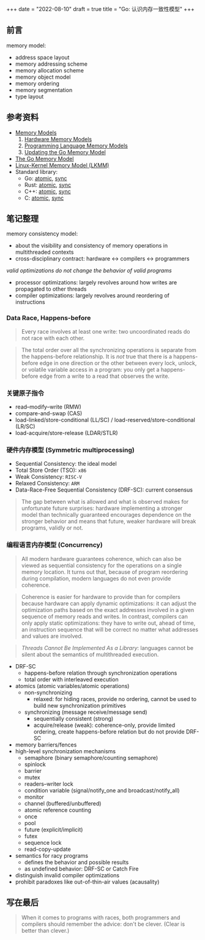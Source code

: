 +++
date = "2022-08-10"
draft = true
title = "Go: 认识内存一致性模型"
+++

## 前言

memory model:
* address space layout
* memory addressing scheme
* memory allocation scheme
* memory object model
* memory ordering
* memory segmentation
* type layout

## 参考资料

* [Memory Models](https://research.swtch.com/mm)
  1. [Hardware Memory Models](https://research.swtch.com/hwmm)
  2. [Programming Language Memory Models](https://research.swtch.com/plmm)
  3. [Updating the Go Memory Model](https://research.swtch.com/gomm)
* [The Go Memory Model](https://go.dev/ref/mem)
* [Linux-Kernel Memory Model (LKMM)](https://github.com/torvalds/linux/tree/master/tools/memory-model/Documentation)
* Standard library:
    * Go: [atomic](https://pkg.go.dev/sync/atomic), [sync](https://pkg.go.dev/sync)
    * Rust: [atomic](https://doc.rust-lang.org/stable/std/sync/atomic/), [sync](https://doc.rust-lang.org/stable/std/sync/)
    * C++: [atomic](https://en.cppreference.com/w/cpp/atomic), [sync](https://en.cppreference.com/w/cpp/thread)
    * C: [atomic](https://en.cppreference.com/w/c/atomic), [sync](https://en.cppreference.com/w/c/thread)

## 笔记整理

memory consistency model:
* about the visibility and consistency of memory operations in multithreaded contexts
* cross-disciplinary contract: hardware <-> compilers <-> programmers

*valid optimizations do not change the behavior of valid programs*
* processor optimizations: largely revolves around how writes are propagated to other threads
* compiler optimizations: largely revolves around reordering of instructions

### Data Race, Happens-before

> Every race involves at least one write: two uncoordinated reads do not race with each other.

> The total order over all the synchronizing operations is separate from the happens-before relationship. It is *not* true that there is a happens-before edge in one direction or the other between every lock, unlock, or volatile variable access in a program: you only get a happens-before edge from a write to a read that observes the write.

### 关键原子指令

* read–modify–write (RMW)
* compare-and-swap (CAS)
* load-linked/store-conditional (LL/SC) / load-reserved/store-conditional (LR/SC)
* load-acquire/store-release (LDAR/STLR)

### 硬件内存模型 (Symmetric multiprocessing)

* Sequential Consistency: the ideal model
* Total Store Order (TSO): `x86`
* Weak Consistency: `RISC-V`
* Relaxed Consistency: `ARM`
* Data-Race-Free Sequential Consistency (DRF-SC): current consensus

> The gap between what is allowed and what is observed makes for unfortunate future surprises: hardware implementing a stronger model than technically guaranteed encourages dependence on the stronger behavior and means that future, weaker hardware will break programs, validly or not.

### 编程语言内存模型 (Concurrency)

> All modern hardware guarantees coherence, which can also be viewed as sequential consistency for the operations on a single memory location. It turns out that, because of program reordering during compilation, modern languages do not even provide coherence.

> Coherence is easier for hardware to provide than for compilers because hardware can apply dynamic optimizations: it can adjust the optimization paths based on the exact addresses involved in a given sequence of memory reads and writes. In contrast, compilers can only apply static optimizations: they have to write out, ahead of time, an instruction sequence that will be correct no matter what addresses and values are involved.

> *Threads Cannot Be Implemented As a Library*: languages cannot be silent about the semantics of multithreaded execution.

* DRF-SC
  * happens-before relation through synchronization operations
  * total order with interleaved execution
* atomics (atomic variables/atomic operations)
  * non-synchronizing
    * relaxed: for hiding races, provide no ordering, cannot be used to build new synchronization primitives
  * synchronizing (message receive/message send)
    * sequentially consistent (strong)
    * acquire/release (weak): coherence-only, provide limited ordering, create happens-before relation but do not provide DRF-SC
* memory barriers/fences
* high-level synchronization mechanisms
  * semaphore (binary semaphore/counting semaphore)
  * spinlock
  * barrier
  * mutex
  * readers–writer lock
  * condition variable (signal/notify_one and broadcast/notify_all)
  * monitor
  * channel (buffered/unbuffered)
  * atomic reference counting
  * once
  * pool
  * future (explicit/implicit)
  * futex
  * sequence lock
  * read-copy-update
* semantics for racy programs
  * defines the behavior and possible results
  * as undefined behavior: DRF-SC or Catch Fire
* distinguish invalid compiler optimizations
* prohibit paradoxes like out-of-thin-air values (acausality)

## 写在最后

> When it comes to programs with races, both programmers and compilers should remember the advice: don't be clever. (Clear is better than clever.)
